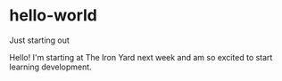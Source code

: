 # hello-world
Just starting out

Hello!
I'm starting at The Iron Yard next week and am so excited to start learning development. 
